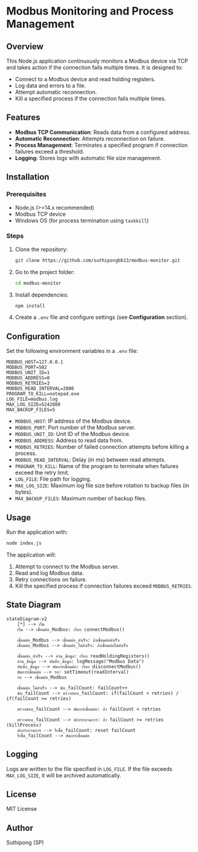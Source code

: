 # Modbus Monitoring and Process Management

## Overview
This Node.js application continuously monitors a Modbus device via TCP and takes action if the connection fails multiple times. It is designed to:
- Connect to a Modbus device and read holding registers.
- Log data and errors to a file.
- Attempt automatic reconnection.
- Kill a specified process if the connection fails multiple times.

## Features
- **Modbus TCP Communication**: Reads data from a configured address.
- **Automatic Reconnection**: Attempts reconnection on failure.
- **Process Management**: Terminates a specified program if connection failures exceed a threshold.
- **Logging**: Stores logs with automatic file size management.

## Installation
### Prerequisites
- Node.js (>=14.x recommended)
- Modbus TCP device
- Windows OS (for process termination using `taskkill`)

### Steps
1. Clone the repository:
   ```sh
   git clone https://github.com/suthipongbb13/modbus-monitor.git
   ```
2. Go to the project folder:
   ```sh
   cd modbus-monitor
   ```
3. Install dependencies:
   ```sh
   npm install
   ```
4. Create a `.env` file and configure settings (see **Configuration** section).

## Configuration
Set the following environment variables in a `.env` file:

```env
MODBUS_HOST=127.0.0.1
MODBUS_PORT=502
MODBUS_UNIT_ID=1
MODBUS_ADDRESS=0
MODBUS_RETRIES=3
MODBUS_READ_INTERVAL=2000
PROGRAM_TO_KILL=notepad.exe
LOG_FILE=modbus.log
MAX_LOG_SIZE=5242880
MAX_BACKUP_FILES=5
```

- `MODBUS_HOST`: IP address of the Modbus device.
- `MODBUS_PORT`: Port number of the Modbus server.
- `MODBUS_UNIT_ID`: Unit ID of the Modbus device.
- `MODBUS_ADDRESS`: Address to read data from.
- `MODBUS_RETRIES`: Number of failed connection attempts before killing a process.
- `MODBUS_READ_INTERVAL`: Delay (in ms) between read attempts.
- `PROGRAM_TO_KILL`: Name of the program to terminate when failures exceed the retry limit.
- `LOG_FILE`: File path for logging.
- `MAX_LOG_SIZE`: Maximum log file size before rotation to backup files (in bytes).
- `MAX_BACKUP_FILES`: Maximum number of backup files.

## Usage
Run the application with:
```sh
node index.js
```

The application will:
1. Attempt to connect to the Modbus server.
2. Read and log Modbus data.
3. Retry connections on failure.
4. Kill the specified process if connection failures exceed `MODBUS_RETRIES`.

## State Diagram
```mermaid
stateDiagram-v2
    [*] --> เริ่ม 
    เริ่ม --> เชื่อมต่อ_Modbus: เรียก connectModbus()
    
    เชื่อมต่อ_Modbus --> เชื่อมต่อ_สำเร็จ: ถ้าเชื่อมต่อสำเร็จ
    เชื่อมต่อ_Modbus --> เชื่อมต่อ_ไม่สำเร็จ: ถ้าเชื่อมต่อไม่สำเร็จ

    เชื่อมต่อ_สำเร็จ --> อ่าน_ข้อมูล: เรียก readHoldingRegisters()
    อ่าน_ข้อมูล --> บันทึก_ข้อมูล: logMessage("Modbus Data")
    บันทึก_ข้อมูล --> ตัดการเชื่อมต่อ: เรียก disconnectModbus()
    ตัดการเชื่อมต่อ --> รอ: setTimeout(readInterval)
    รอ --> เชื่อมต่อ_Modbus

    เชื่อมต่อ_ไม่สำเร็จ --> นับ_failCount: failCount++
    นับ_failCount --> ตรวจสอบ_failCount: if(failCount < retries) / if(failCount >= retries)
    
    ตรวจสอบ_failCount --> ตัดการเชื่อมต่อ: ถ้า failCount < retries
    
    ตรวจสอบ_failCount --> ฆ่ากระบวนการ: ถ้า failCount >= retries (killProcess)
    ฆ่ากระบวนการ --> รีเซ็ต_failCount: reset failCount
    รีเซ็ต_failCount --> ตัดการเชื่อมต่อ
```

## Logging
Logs are written to the file specified in `LOG_FILE`. If the file exceeds `MAX_LOG_SIZE`, it will be archived automatically.

## License
MIT License

## Author
Suthipong (SP)

